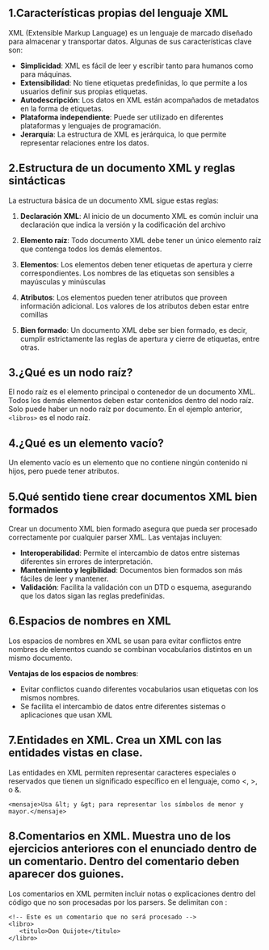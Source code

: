 
## 1.Características propias del lenguaje XML

XML (Extensible Markup Language) es un lenguaje de marcado diseñado para almacenar y transportar datos. Algunas de sus características clave son:

- **Simplicidad**: XML es fácil de leer y escribir tanto para humanos como para máquinas.
- **Extensibilidad**: No tiene etiquetas predefinidas, lo que permite a los usuarios definir sus propias etiquetas.
- **Autodescripción**: Los datos en XML están acompañados de metadatos en la forma de etiquetas.
- **Plataforma independiente**: Puede ser utilizado en diferentes plataformas y lenguajes de programación.
- **Jerarquía**: La estructura de XML es jerárquica, lo que permite representar relaciones entre los datos.

## 2.Estructura de un documento XML y reglas sintácticas

La estructura básica de un documento XML sigue estas reglas:

1. **Declaración XML**: Al inicio de un documento XML es común incluir una declaración que indica la versión y la codificación del archivo

2. **Elemento raíz**: Todo documento XML debe tener un único elemento raíz que contenga todos los demás elementos. 
    
3. **Elementos**: Los elementos deben tener etiquetas de apertura y cierre correspondientes. Los nombres de las etiquetas son sensibles a mayúsculas y minúsculas
   
4. **Atributos**: Los elementos pueden tener atributos que proveen información adicional. Los valores de los atributos deben estar entre comillas

5. **Bien formado**: Un documento XML debe ser bien formado, es decir, cumplir estrictamente las reglas de apertura y cierre de etiquetas, entre otras.

## 3.¿Qué es un nodo raíz?

El nodo raíz es el elemento principal o contenedor de un documento XML. Todos los demás elementos deben estar contenidos dentro del nodo raíz. Solo puede haber un nodo raíz por documento. En el ejemplo anterior, `<libros>` es el nodo raíz.

## 4.¿Qué es un elemento vacío?

Un elemento vacío es un elemento que no contiene ningún contenido ni hijos, pero puede tener atributos.

## 5.Qué sentido tiene  crear documentos XML bien formados
Crear un documento XML bien formado asegura que pueda ser procesado correctamente por cualquier parser XML. Las ventajas incluyen:

- **Interoperabilidad**: Permite el intercambio de datos entre sistemas diferentes sin errores de interpretación.
- **Mantenimiento y legibilidad**: Documentos bien formados son más fáciles de leer y mantener.
- **Validación**: Facilita la validación con un DTD o esquema, asegurando que los datos sigan las reglas predefinidas. 

## 6.Espacios de nombres en XML
Los espacios de nombres en XML  se usan para evitar conflictos entre nombres de elementos cuando se combinan vocabularios distintos en un mismo documento.

**Ventajas de los espacios de nombres**:
- Evitar conflictos cuando diferentes vocabularios usan etiquetas con los mismos nombres.
- Se facilita el intercambio de datos entre diferentes sistemas o aplicaciones que usan XML

## 7.Entidades en XML. Crea un XML con las entidades vistas en clase.

Las entidades en XML permiten representar caracteres especiales o reservados que tienen un significado específico en el lenguaje, como <, >, o &. 

```
<mensaje>Usa &lt; y &gt; para representar los símbolos de menor y mayor.</mensaje>
```

## 8.Comentarios en XML. Muestra uno de los ejercicios anteriores con el enunciado dentro de un comentario. Dentro del comentario deben aparecer dos guiones.

Los comentarios en XML permiten incluir notas o explicaciones dentro del código que no son procesadas por los parsers. Se delimitan con <!-- y -->:

```
<!-- Este es un comentario que no será procesado -->
<libro>
   <titulo>Don Quijote</titulo>
</libro>
```